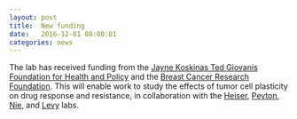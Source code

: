 ```yaml
---
layout: post
title:  New funding
date:   2016-12-01 08:00:01
categories: news
---
```


The lab has received funding from the [Jayne Koskinas Ted Giovanis Foundation for Health and Policy](https://jktgfoundation.org) and the [Breast Cancer Research Foundation](https://www.bcrf.org/). This will enable work to study the effects of tumor cell plasticity on drug response and resistance, in collaboration with the [Heiser](https://www.ohsu.edu/xd/education/schools/school-of-medicine/departments/basic-science-departments/biomedical-engineering/people/laura-heiser.cfm), [Peyton](https://www.peytonlab.org), [Nie](https://faculty.sites.uci.edu/qnie/), and [Levy](https://www.math.umd.edu/~dlevy/) labs.
